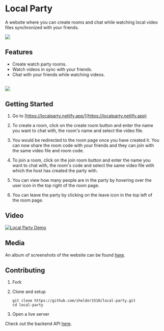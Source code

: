 # Local Party
A website where you can create rooms and chat while watching local video files synchronized with your friends.

<img src="https://imgur.com/bcdrBr4.png"/><br>

## Features

- Create watch party rooms.
- Watch videos in sync with your friends.
- Chat with your friends while watching videos.

## <img src="https://imgur.com/z5Qsm06.png"/>

## Getting Started

1) Go to [https://localparty.netlify.app/](https://localparty.netlify.app)

2) To create a room, click on the create room button and enter the name you want to chat with, the room's name and select the video file. 

3) You would be redirected to the room page once you have created it. You can now share the room code with your friends and they can join with the same video file and room code.

4) To join a room, click on the join room button and enter the name you want to chat with, the room's code and select the same video file with which the host has created the party with.

5) You can view how many people are in the party by hovering over the user icon in the top right of the room page.

6) You can leave the party by clicking on the leave icon in the top left of the room page.

## Video

[![Local Party Demo](https://img.youtube.com/vi/Tw1BuJPapg4/hqdefault.jpg)](https://youtu.be/Tw1BuJPapg4)

## Media
An album of screenshots of the website can be found [here](https://imgur.com/a/wzKc2g7).

## Contributing

1) Fork
2) Clone and setup

    ``` 
    git clone https://github.com/sheldor1510/local-party.git
    cd local-party
    ```
3) Open a live server

Check out the backend API [here](https://github.com/sheldor1510/local-party-api).
